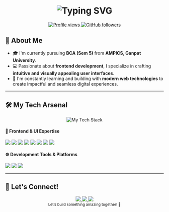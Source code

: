 <h1 align="center">
    <img
    src="https://readme-typing-svg.demolab.com/?font=Poppins&weight=500&size=38&duration=1800&pause=1000&color=8B5CF6&center=true&vCenter=true&width=700&height=80&lines=Hi+there!+%F0%9F%91%8B;I'm+Manish+Bayad;Frontend+Developer;Crafting+responsive+websites;Modern+web+experiences;User-friendly+interfaces"
    alt="Typing SVG"
  />
</h1>

<div align="center">
  <a href="https://github.com/Manish-CodeLab">
    <img src="https://komarev.com/ghpvc/?username=Manish-CodeLab&label=Profile%20Views&color=6933ff&style=flat-square" alt="Profile views" />
  </a>
  <a href="https://github.com/Manish-CodeLab?tab=followers">
    <img src="https://img.shields.io/github/followers/Manish-CodeLab?style=flat-square&color=6933ff" alt="GitHub followers" />
  </a>
</div>


## 🚀 About Me

* 🎓 I'm currently pursuing **BCA (Sem 5)** from **AMPICS, Ganpat University**.
* 💻 Passionate about **frontend development**, I specialize in crafting **intuitive and visually appealing user interfaces**.
* 🎯 I'm constantly learning and building with **modern web technologies** to create impactful and seamless digital experiences.

---

## 🛠️ My Tech Arsenal

<div align="center">
  <img src="https://skillicons.dev/icons?i=html,css,js,react,tailwind,redux,jquery,gsap,firebase,git,github&theme=dark" alt="My Tech Stack"/>
</div>

#### 🎨 Frontend & UI Expertise

<div>
  <img src="https://img.shields.io/badge/HTML5-E34F26?style=for-the-badge&logo=html5&logoColor=white"/>
  <img src="https://img.shields.io/badge/CSS3-1572B6?style=for-the-badge&logo=css3&logoColor=white"/>
  <img src="https://img.shields.io/badge/JavaScript-F7DF1E?style=for-the-badge&logo=javascript&logoColor=black"/>
  <img src="https://img.shields.io/badge/React-61DAFB?style=for-the-badge&logo=react&logoColor=black"/>
  <img src="https://img.shields.io/badge/TailwindCSS-06B6D4?style=for-the-badge&logo=tailwindcss&logoColor=white"/>
  <img src="https://img.shields.io/badge/Redux-764ABC?style=for-the-badge&logo=redux&logoColor=white"/>
  <img src="https://img.shields.io/badge/jQuery-0769AD?style=for-the-badge&logo=jquery&logoColor=white"/>
  <img src="https://img.shields.io/badge/GSAP-88CE02?style=for-the-badge&logo=greensock&logoColor=white"/>
</div>

#### ⚙️ Development Tools & Platforms

<div>
  <img src="https://img.shields.io/badge/Firebase-FFCA28?style=for-the-badge&logo=firebase&logoColor=black"/>
  <img src="https://img.shields.io/badge/Git-F05032?style=for-the-badge&logo=git&logoColor=white"/>
  <img src="https://img.shields.io/badge/GitHub-181717?style=for-the-badge&logo=github&logoColor=white"/>
</div>

---

## 👋 Let's Connect!

<div align="center">
  <a href="">
    <img src="https://img.shields.io/badge/Portfolio-Coming%20Soon-6933ff?style=for-the-badge&logo=safari&logoColor=white"/>
  </a>
  <a href="">
    <img src="https://img.shields.io/badge/LinkedIn-Updating-6933ff?style=for-the-badge&logo=linkedin&logoColor=white"/>
  </a>
  <a href="mailto:manish.bayad.frontenddev@gmail.com">
    <img src="https://img.shields.io/badge/Gmail-Contact%20Me-6933ff?style=for-the-badge&logo=gmail&logoColor=white"/>
  </a>
</div>

<div align="center">
  <sub>Let’s build something amazing together! 🚀</sub>
</div>
